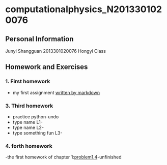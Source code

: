 # computationalphysics_N2013301020076
## Personal Information
Junyi Shangguan
2013301020076
Hongyi Class

## Homework and Exercises
### 1. First homework
- my first assignment [written by markdown](https://github.com/JunyiShangguan/computationalphysics_N2013301020076/blob/master/homework1.md)

### 3. Third homework
- practice python-undo
- type name L1-
- type name L2-
- type something fun L3-
### 4. forth homework
-the first homework of chapter 1:[problem1.4](https://github.com/JunyiShangguan/computationalphysics_N2013301020076/tree/master/chapter1_1.4)-unfinished
